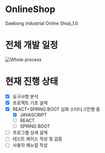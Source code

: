 # OnlineShop
Daebong industrial Online Shop_1.0
# 전체 개발 일정
![Whole process](https://user-images.githubusercontent.com/63450823/150276794-90a3b8e9-b3a1-4d0f-b206-0d9807f04ac2.GIF)
# 현재 진행 상태
- [X] 요구사항 분석
- [X] 프로젝트 기초 설계
- [X] REACT+SPRING BOOT 심화 스터디 //진행 중
  - [X] JAVASCRIPT
  - [ ] REACT
  - [ ] SPRING BOOT
- [ ] 프로그램 상세 설계
- [ ] 테스트 케이스 작성 및 검증
- [ ] 사용자 메뉴얼 작성
